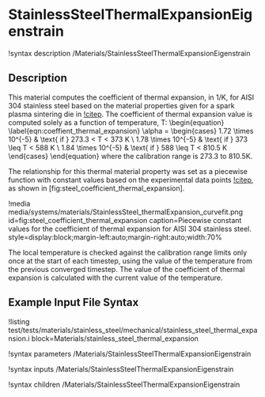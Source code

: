 # StainlessSteelThermalExpansionEigenstrain

!syntax description /Materials/StainlessSteelThermalExpansionEigenstrain

## Description

This material computes the coefficient of thermal expansion, in 1/K, for AISI 304
stainless steel based on the material properties given for a spark plasma
sintering die in [!citep](cincotti2007sps). The coefficient of thermal expansion
value is computed solely as a function of temperature, T:
\begin{equation}
  \label{eqn:coeffient_thermal_expansion}
  \alpha = \begin{cases}
    1.72 \times 10^{-5} & \text{ if } 273.3 < T < 373 K  \\
    1.78 \times 10^{-5} & \text{ if } 373 \leq T < 588 K  \\
    1.84 \times 10^{-5} & \text{ if } 588 \leq T < 810.5 K
  \end{cases}
\end{equation}
where the calibration range is 273.3 to 810.5K.

The relationship for this thermal material property was set as a piecewise
function with constant values based on the experimental data points
[!citep](cincotti2007sps), as shown in [fig:steel_coefficient_thermal_expansion].

!media media/systems/materials/StainlessSteel_thermalExpansion_curvefit.png
    id=fig:steel_coefficient_thermal_expansion
    caption=Piecewise constant values for the coefficient of thermal expansion for AISI 304 stainless steel.
    style=display:block;margin-left:auto;margin-right:auto;width:70%


The local temperature is checked against the calibration range limits only once
at the start of each timestep, using the value of the temperature from the
previous converged timestep. The value of the coefficient of thermal expansion
is calculated with the current value of the temperature.

## Example Input File Syntax

!listing test/tests/materials/stainless_steel/mechanical/stainless_steel_thermal_expansion.i block=Materials/stainless_steel_thermal_expansion


!syntax parameters /Materials/StainlessSteelThermalExpansionEigenstrain

!syntax inputs /Materials/StainlessSteelThermalExpansionEigenstrain

!syntax children /Materials/StainlessSteelThermalExpansionEigenstrain
